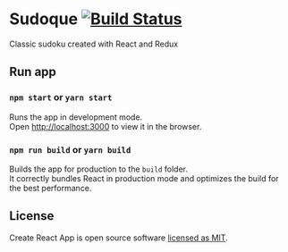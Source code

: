 # Sudoque [![Build Status](https://travis-ci.org/IgorCIs/sudoque.svg?branch=master)](https://travis-ci.org/IgorCIs/sudoque)

Classic sudoku created with React and Redux 

## Run app

### `npm start` or `yarn start`

Runs the app in development mode.<br>
Open [http://localhost:3000](http://localhost:3000) to view it in the browser.

### `npm run build` or `yarn build`

Builds the app for production to the `build` folder.<br>
It correctly bundles React in production mode and optimizes the build for the best performance.

## License

Create React App is open source software [licensed as MIT](https://github.com/facebook/create-react-app/blob/master/LICENSE).
